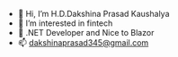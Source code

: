 - 👋 Hi, I’m H.D.Dakshina Prasad Kaushalya
- 👀 I’m interested in fintech
- 🌱 .NET Developer and Nice to Blazor
- 📫 dakshinaprasad345@gmail.com
 

<!---
HDDPKaushalya/HDDPKaushalya is a ✨ special ✨ repository because its `README.md` (this file) appears on your GitHub profile.
You can click the Preview link to take a look at your changes.
--->
